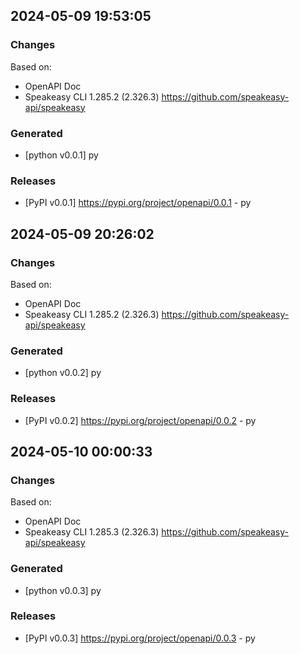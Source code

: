 

## 2024-05-09 19:53:05
### Changes
Based on:
- OpenAPI Doc  
- Speakeasy CLI 1.285.2 (2.326.3) https://github.com/speakeasy-api/speakeasy
### Generated
- [python v0.0.1] py
### Releases
- [PyPI v0.0.1] https://pypi.org/project/openapi/0.0.1 - py

## 2024-05-09 20:26:02
### Changes
Based on:
- OpenAPI Doc  
- Speakeasy CLI 1.285.2 (2.326.3) https://github.com/speakeasy-api/speakeasy
### Generated
- [python v0.0.2] py
### Releases
- [PyPI v0.0.2] https://pypi.org/project/openapi/0.0.2 - py

## 2024-05-10 00:00:33
### Changes
Based on:
- OpenAPI Doc  
- Speakeasy CLI 1.285.3 (2.326.3) https://github.com/speakeasy-api/speakeasy
### Generated
- [python v0.0.3] py
### Releases
- [PyPI v0.0.3] https://pypi.org/project/openapi/0.0.3 - py
